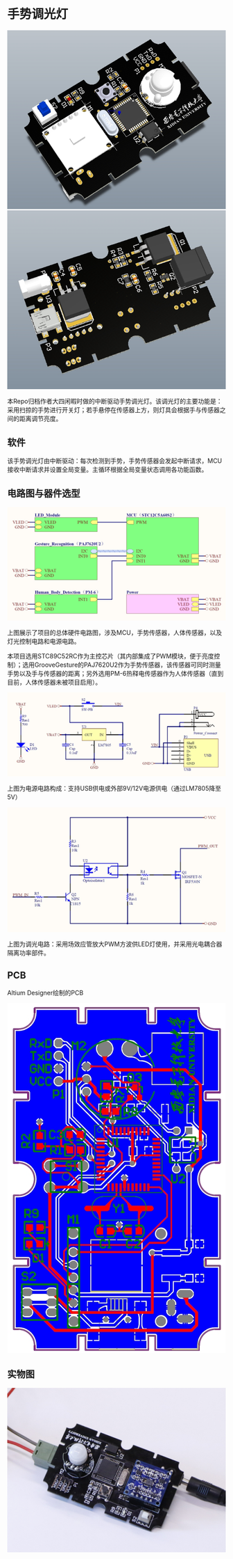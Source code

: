 # 手势调光灯

![](2.Docs/0.Pics/正面.jpg)
![](2.Docs/0.Pics/背面.jpg)

本Repo归档作者大四闲暇时做的中断驱动手势调光灯。该调光灯的主要功能是：采用扫掠的手势进行开关灯；若手悬停在传感器上方，则灯具会根据手与传感器之间的距离调节亮度。

## 软件
该手势调光灯由中断驱动：每次检测到手势，手势传感器会发起中断请求，MCU接收中断请求并设置全局变量。主循环根据全局变量状态调用各功能函数。

## 电路图与器件选型

![](2.Docs/0.Pics/main.jpg)

上图展示了项目的总体硬件电路图，涉及MCU，手势传感器，人体传感器，以及灯光控制电路和电源电路。

本项目选用STC89C52RC作为主控芯片（其内部集成了PWM模块，便于亮度控制）；选用GrooveGesture的PAJ7620U2作为手势传感器，该传感器可同时测量手势以及手与传感器的距离；另外选用PM-6热释电传感器作为人体传感器（直到目前，人体传感器未被项目启用）。

![](2.Docs/0.Pics/电源.jpg)

上图为电源电路构成：支持USB供电或外部9V/12V电源供电（通过LM7805降至5V）

![](2.Docs/0.Pics/调光电路.jpg)

上图为调光电路：采用场效应管放大PWM方波供LED灯使用，并采用光电耦合器隔离功率部件。

## PCB

Altium Designer绘制的PCB

![](2.Docs/0.Pics/pcb双面.jpg)

## 实物图

![](2.Docs/0.Pics/实物图.jpg)
